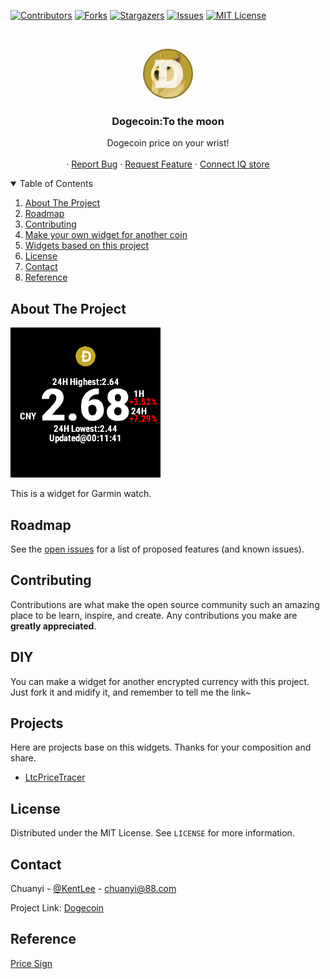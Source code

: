 [![Contributors][contributors-shield]][contributors-url]
[![Forks][forks-shield]][forks-url]
[![Stargazers][stars-shield]][stars-url]
[![Issues][issues-shield]][issues-url]
[![MIT License][license-shield]][license-url]



<!-- PROJECT LOGO -->
<br />
<p align="center">
  <a href="https://github.com/Likenttt/dogecoin-is-flying-to-the-moon-with-dogefather-elon-musk">
    <img src="screenshot/doge.png" alt="Logo" width="80" height="80">
  </a>

  <h3 align="center">Dogecoin:To the moon</h3>

  <p align="center">
    Dogecoin price on your wrist!
    <br />
    <br />
    ·
    <a href="https://github.com/Likenttt/dogecoin-is-flying-to-the-moon-with-dogefather-elon-musk/issues">Report Bug</a>
    ·
    <a href="https://github.com/Likenttt/dogecoin-is-flying-to-the-moon-with-dogefather-elon-musk/issues">Request Feature</a>
    ·
    <a href="https://apps.garmin.com/en-US/apps/c6168ee2-aa5b-42d3-964d-7a891fb8fc12">Connect IQ store</a>
  </p>
</p>



<!-- TABLE OF CONTENTS -->
<details open="open">
  <summary>Table of Contents</summary>
  <ol>
    <li>
      <a href="#about-the-project">About The Project</a>
    </li>
    <li><a href="#roadmap">Roadmap</a></li>
    <li><a href="#contributing">Contributing</a></li>
    <li><a href="#diy">Make your own widget for another coin</a></li>
    <li><a href="#projects">Widgets based on this project</a></li>
    <li><a href="#license">License</a></li>
    <li><a href="#contact">Contact</a></li>
    <li><a href="#reference">Reference</a></li>

  </ol>
</details>



<!-- ABOUT THE PROJECT -->
## About The Project

[![Demo][product-screenshot]](https://github.com/Likenttt/dogecoin-is-flying-to-the-moon-with-dogefather-elon-musk)

This is a widget for Garmin watch.

## Roadmap

See the [open issues](https://github.com/Likenttt/dogecoin-is-flying-to-the-moon-with-dogefather-elon-musk/issues) for a list of proposed features (and known issues).


<!-- CONTRIBUTING -->
## Contributing

Contributions are what make the open source community such an amazing place to be learn, inspire, and create. Any contributions you make are **greatly appreciated**.

## DIY

You can make a widget for another encrypted currency with this project. Just fork it and midify it, and remember to tell me the link~

## Projects

Here are projects base on this widgets. Thanks for your composition and share.

- [LtcPriceTracer](https://github.com/ben-29/LtcPriceTracer)

<!-- LICENSE -->
## License

Distributed under the MIT License. See `LICENSE` for more information.



<!-- CONTACT -->
## Contact

Chuanyi - [@KentLee](https://twitter.com/KentLee01607301) - chuanyi@88.com

Project Link: [Dogecoin](https://github.com/Likenttt/dogecoin-is-flying-to-the-moon-with-dogefather-elon-musk)

## Reference

[Price Sign](https://zh.wikipedia.org/zh-cn/%E8%B4%A7%E5%B8%81%E7%AC%A6%E5%8F%B7)


<!-- MARKDOWN LINKS & IMAGES -->
<!-- https://www.markdownguide.org/basic-syntax/#reference-style-links -->
[contributors-shield]: https://img.shields.io/github/contributors/Likenttt/dogecoin-is-flying-to-the-moon-with-dogefather-elon-musk.svg?style=for-the-badge
[contributors-url]: https://github.com/Likenttt/dogecoin-is-flying-to-the-moon-with-dogefather-elon-musk/graphs/contributors
[forks-shield]: https://img.shields.io/github/forks/Likenttt/dogecoin-is-flying-to-the-moon-with-dogefather-elon-musk.svg?style=for-the-badge
[forks-url]: https://github.com/Likenttt/dogecoin-is-flying-to-the-moon-with-dogefather-elon-musk/network/members
[stars-shield]: https://img.shields.io/github/stars/Likenttt/dogecoin-is-flying-to-the-moon-with-dogefather-elon-musk.svg?style=for-the-badge
[stars-url]: https://github.com/Likenttt/dogecoin-is-flying-to-the-moon-with-dogefather-elon-musk/stargazers
[issues-shield]: https://img.shields.io/github/issues/Likenttt/dogecoin-is-flying-to-the-moon-with-dogefather-elon-musk.svg?style=for-the-badge
[issues-url]: https://github.com/Likenttt/dogecoin-is-flying-to-the-moon-with-dogefather-elon-musk/issues
[license-shield]: https://img.shields.io/github/license/Likenttt/dogecoin-is-flying-to-the-moon-with-dogefather-elon-musk.svg?style=for-the-badge
[license-url]: https://github.com/Likenttt/dogecoin-is-flying-to-the-moon-with-dogefather-elon-musk/blob/master/LICENSE.txt
[linkedin-shield]: https://img.shields.io/badge/-LinkedIn-black.svg?style=for-the-badge&logo=linkedin&colorB=555
[linkedin-url]: https://linkedin.com/in/othneildrew
[product-screenshot]: screenshot/dogecoin_break0_4_usd.png
